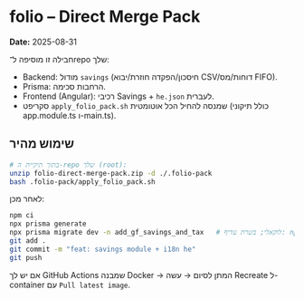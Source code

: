 
# folio – Direct Merge Pack
**Date:** 2025-08-31

חבילה זו מוסיפה ל־repo שלך:
- Backend: מודול `savings` (חיסכון/הפקדה חוזרת/יבוא CSV/דוחות/מס FIFO).
- Prisma: הרחבות סכימה.
- Frontend (Angular): רכיבי Savings + `he.json` לעברית.
- סקריפט `apply_folio_pack.sh` שמנסה להחיל הכל אוטומטית (כולל תיקוני app.module.ts ו-main.ts).

## שימוש מהיר
```bash
# בתוך תיקיית ה-repo שלך (root):
unzip folio-direct-merge-pack.zip -d ./.folio-pack
bash .folio-pack/apply_folio_pack.sh
```

לאחר מכן:
```bash
npm ci
npx prisma generate
npx prisma migrate dev -n add_gf_savings_and_tax   # לוקאלי; בשרת עדיף: npx prisma migrate deploy
git add .
git commit -m "feat: savings module + i18n he"
git push
```

אם יש לך GitHub Actions שמבנה Docker → המתן לסיום → עשה Recreate ל-container עם `Pull latest image`.
